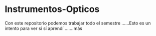 # Instrumentos-Opticos
Con este repositorio podemos trabajar todo el semestre
......Esto es un intento para ver si sí aprendí
.......más

